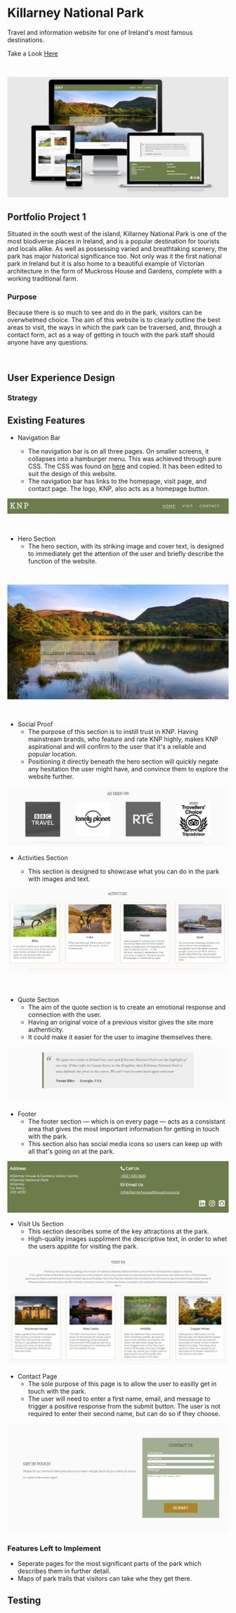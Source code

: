 # Killarney National Park

Travel and information website for one of Ireland's most famous destinations.

Take a Look [Here](https://greengraf.github.io/killarney-national-park/)

<br>

![Am I Responsive](assets/screenshots/Screen-Responsivness.JPG)

## Portfolio Project 1

Situated in the south west of the island, Killarney National Park is one of the most biodiverse places in Ireland, and is a popular destination for tourists and locals alike. As well as possessing varied and breathtaking scenery, the park has major historical significance too. Not only was it the first national park in Ireland but it is also home to a beautiful example of Victorian architecture in the form of Muckross House and Gardens, complete with a working traditional farm. 

### Purpose

Because there is so much to see and do in the park, visitors can be overwhelmed choice. The aim of this website is to clearly outline the best areas to visit, the ways in which the park can be traversed, and, through a contact form, act as a way of getting in touch with the park staff should anyone have any questions.

<br> 

## User Experience Design

### Strategy 

## Existing Features

* Navigation Bar

    * The navigation bar is on all three pages. On smaller screens, it collapses into a hamburger menu. This was achieved through pure CSS. The CSS was found on [here](https://dev.to/ljcdev/hamburger-css-no-js-2dfa) and copied. It has been edited to suit the design of this website.
    * The navigation bar has links to the homepage, visit page, and contact page. The logo, KNP, also acts as a homepage button.

![Navbar](assets/screenshots/Main-navbar.JPG)

<br>

* Hero Section
    * The hero section, with its striking image and cover text, is designed to immediately get the attention of the user and briefly describe the function of the website.

<br>

![Hero Section](assets/screenshots/hero-section.JPG)

<br>

* Social Proof
    * The purpose of this section is to instill trust in KNP. Having mainstream brands, who feature and rate KNP highly, makes KNP aspirational and will confirm to the user that it's a reliable and popular location. 
    * Positioning it directly beneath the hero section will quickly negate any hesitation the user might have, and convince them to explore the website further.

![social proof](assets/screenshots/social-proof.JPG)

* Activities Section

    * This section is designed to showcase what you can do in the park with images and text. 

![Activities](assets/screenshots/activities-cards.JPG)   

<br>

* Quote Section
    * The aim of the quote section is to create an emotional response and connection with the user.
    * Having an original voice of a previous visitor gives the site more authenticity.
    * It could make it easier for the user to imagine themselves there.

![Quote](assets/screenshots/social-proof-card.JPG)  

* Footer 
    * The footer section — which is on every page — acts as a consistant area that gives the most important information for getting in touch with the park.
    * This section also has social media icons so users can keep up with all that's going on at the park.

![Footer](assets/screenshots/footer.JPG) 

* Visit Us Section
    * This section describes some of the key attractions at the park.
    * High-quality images suppliment the descriptive text, in order to whet the users appitite for visiting the park. 

![Visit](assets/screenshots/visit-cards.JPG) 

* Contact Page
    * The sole purpose of this page is to allow the user to easilly get in touch with the park.
    * The user will need to enter a first name, email, and message to trigger a positive response from the submit button. The user is not required to enter their second name, but can do so if they choose.

![Contact](assets/screenshots/contact-page.JPG)

### Features Left to Implement 
* Seperate pages for the most significant parts of the park which describes them in further detail.
* Maps of park trails that visitors can take whe they get there. 

## Testing


